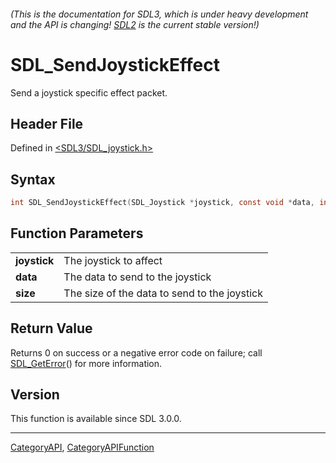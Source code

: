 ###### (This is the documentation for SDL3, which is under heavy development and the API is changing! [SDL2](https://wiki.libsdl.org/SDL2/) is the current stable version!)
# SDL_SendJoystickEffect

Send a joystick specific effect packet.

## Header File

Defined in [<SDL3/SDL_joystick.h>](https://github.com/libsdl-org/SDL/blob/main/include/SDL3/SDL_joystick.h)

## Syntax

```c
int SDL_SendJoystickEffect(SDL_Joystick *joystick, const void *data, int size);

```

## Function Parameters

|                  |                                              |
| ---------------- | -------------------------------------------- |
| **joystick**     | The joystick to affect                       |
| **data**         | The data to send to the joystick             |
| **size**         | The size of the data to send to the joystick |

## Return Value

Returns 0 on success or a negative error code on failure; call
[SDL_GetError](SDL_GetError)() for more information.

## Version

This function is available since SDL 3.0.0.

----
[CategoryAPI](CategoryAPI), [CategoryAPIFunction](CategoryAPIFunction)

